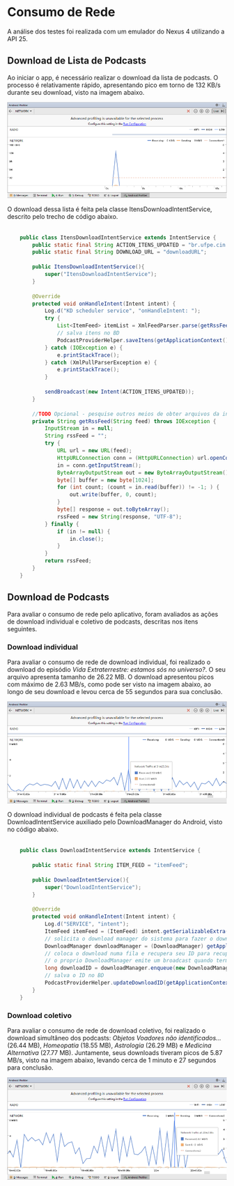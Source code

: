 # Consumo de Rede

A análise dos testes foi realizada com um emulador do Nexus 4 utilizando a API 25.

## Download de Lista de Podcasts

Ao iniciar o app, é necessário realizar o download da lista de podcasts. O processo é relativamente rápido, apresentando pico em torno de 132 KB/s durante seu download, visto na imagem abaixo.

![Alt memory_main_activity](Imgs/bandwidth_list.PNG)

O download dessa lista é feita pela classe ItensDownloadIntentService, descrito pelo trecho de código abaixo.

```java
	
	public class ItensDownloadIntentService extends IntentService {
	    public static final String ACTION_ITENS_UPDATED = "br.ufpe.cin.if710.podcast.ItensUpdated";
	    public static final String DOWNLOAD_URL = "downloadURL";

	    public ItensDownloadIntentService(){
	        super("ItensDownloadIntentService");
	    }

	    @Override
	    protected void onHandleIntent(Intent intent) {
	        Log.d("KD scheduler service", "onHandleIntent: ");
	        try {
	            List<ItemFeed> itemList = XmlFeedParser.parse(getRssFeed(intent.getStringExtra(DOWNLOAD_URL)));
	            // salva itens no BD
	            PodcastProviderHelper.saveItens(getApplicationContext(), itemList);
	        } catch (IOException e) {
	            e.printStackTrace();
	        } catch (XmlPullParserException e) {
	            e.printStackTrace();
	        }

	        sendBroadcast(new Intent(ACTION_ITENS_UPDATED));
	    }

	    //TODO Opcional - pesquise outros meios de obter arquivos da internet
	    private String getRssFeed(String feed) throws IOException {
	        InputStream in = null;
	        String rssFeed = "";
	        try {
	            URL url = new URL(feed);
	            HttpURLConnection conn = (HttpURLConnection) url.openConnection();
	            in = conn.getInputStream();
	            ByteArrayOutputStream out = new ByteArrayOutputStream();
	            byte[] buffer = new byte[1024];
	            for (int count; (count = in.read(buffer)) != -1; ) {
	                out.write(buffer, 0, count);
	            }
	            byte[] response = out.toByteArray();
	            rssFeed = new String(response, "UTF-8");
	        } finally {
	            if (in != null) {
	                in.close();
	            }
	        }
	        return rssFeed;
	    }
	}
```

## Download de Podcasts

Para avaliar o consumo de rede pelo aplicativo, foram avaliados as ações de download individual e coletivo de podcasts, descritas nos itens seguintes.

### Download individual

Para avaliar o consumo de rede de download individual, foi realizado o download do episódio *Vida Extraterrestre: estamos sós no universo?*. O seu arquivo apresenta tamanho de 26.22 MB.
O download apresentou picos com máximo de 2.63 MB/s, como pode ser visto na imagem abaixo, ao longo de seu download e levou cerca de 55 segundos para sua conclusão.

![Alt memory_main_activity](Imgs/bandwidth.PNG)

O download individual de podcasts é feita pela classe DownloadIntentService auxiliado pelo DownloadManager do Android, visto no código abaixo.

```java
	
	public class DownloadIntentService extends IntentService {

	    public static final String ITEM_FEED = "itemFeed";

	    public DownloadIntentService(){
	        super("DownloadIntentService");
	    }

	    @Override
	    protected void onHandleIntent(Intent intent) {
	        Log.d("SERVICE", "intent");
	        ItemFeed itemFeed = (ItemFeed) intent.getSerializableExtra(ITEM_FEED);
	        // solicita o download manager do sistema para fazer o download do podcast
	        DownloadManager downloadManager = (DownloadManager) getApplicationContext().getSystemService(Context.DOWNLOAD_SERVICE);
	        // coloca o download numa fila e recupera seu ID para recuperar o arquivo posteriormente
	        // o proprio DownloadManager emite um broadcast quando termina o download
	        long downloadID = downloadManager.enqueue(new DownloadManager.Request(Uri.parse(itemFeed.getDownloadLink())));
	        // salva o ID no BD
	        PodcastProviderHelper.updateDownloadID(getApplicationContext(), itemFeed.getId(), downloadID);
	    }
	}
```

### Download coletivo

Para avaliar o consumo de rede de download coletivo, foi realizado o download simultâneo dos podcasts: *Objetos Voadores não identificados...* (26.44 MB), *Homeopatia* (18.55 MB), *Astrologia* (26.29 MB) e *Medicina Alternativa* (27.77 MB). Juntamente, seus downloads tiveram picos de 5.87 MB/s, visto na imagem abaixo, levando cerca de 1 minuto e 27 segundos para conclusão.

![Alt memory_main_activity](Imgs/bandwidth_many.PNG)